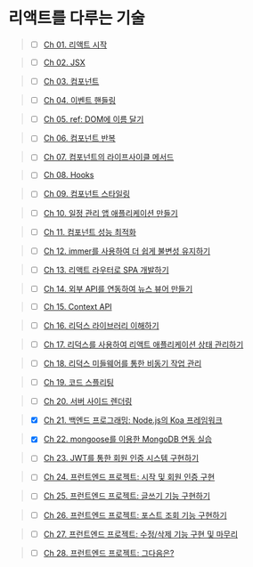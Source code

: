 # 리액트를 다루는 기술

> - [ ] [Ch 01. 리액트 시작](https://github.com/ding-co/react-study-detail/tree/main/ch01)

> - [ ] [Ch 02. JSX](https://github.com/ding-co/react-study-detail/tree/main/ch02)

> - [ ] [Ch 03. 컴포넌트](https://github.com/ding-co/react-study-detail/tree/main/ch03)

> - [ ] [Ch 04. 이벤트 핸들링](https://github.com/ding-co/react-study-detail/tree/main/ch04)

> - [ ] [Ch 05. ref: DOM에 이름 달기](https://github.com/ding-co/react-study-detail/tree/main/ch05)

> - [ ] [Ch 06. 컴포넌트 반복](https://github.com/ding-co/react-study-detail/tree/main/ch06)

> - [ ] [Ch 07. 컴포넌트의 라이프사이클 메서드](https://github.com/ding-co/react-study-detail/tree/main/ch07)

> - [ ] [Ch 08. Hooks](https://github.com/ding-co/react-study-detail/tree/main/ch08)

> - [ ] [Ch 09. 컴포넌트 스타일링](https://github.com/ding-co/react-study-detail/tree/main/ch09)

> - [ ] [Ch 10. 일정 관리 앱 애플리케이션 만들기](https://github.com/ding-co/react-study-detail/tree/main/ch10)

> - [ ] [Ch 11. 컴포넌트 성능 최적화](https://github.com/ding-co/react-study-detail/tree/main/ch11)

> - [ ] [Ch 12. immer를 사용하여 더 쉽게 불변성 유지하기](https://github.com/ding-co/react-study-detail/tree/main/ch12)

> - [ ] [Ch 13. 리액트 라우터로 SPA 개발하기](https://github.com/ding-co/react-study-detail/tree/main/ch13)

> - [ ] [Ch 14. 외부 API를 연동하여 뉴스 뷰어 만들기](https://github.com/ding-co/react-study-detail/tree/main/ch14)

> - [ ] [Ch 15. Context API](https://github.com/ding-co/react-study-detail/tree/main/ch15)

> - [ ] [Ch 16. 리덕스 라이브러리 이해하기](https://github.com/ding-co/react-study-detail/tree/main/ch16)

> - [ ] [Ch 17. 리덕스를 사용하여 리액트 애플리케이션 상태 관리하기](https://github.com/ding-co/react-study-detail/tree/main/ch17)

> - [ ] [Ch 18. 리덕스 미들웨어를 통한 비동기 작업 관리](https://github.com/ding-co/react-study-detail/tree/main/ch18)

> - [ ] [Ch 19. 코드 스플리팅](https://github.com/ding-co/react-study-detail/tree/main/ch19)

> - [ ] [Ch 20. 서버 사이드 렌더링](https://github.com/ding-co/react-study-detail/tree/main/ch20)

> - [x] [Ch 21. 백엔드 프로그래밍: Node.js의 Koa 프레임워크](https://github.com/ding-co/react-study-detail/tree/main/ch21)

> - [x] [Ch 22. mongoose를 이용한 MongoDB 연동 실습](https://github.com/ding-co/react-study-detail/tree/main/ch22)

> - [ ] [Ch 23. JWT를 통한 회원 인증 시스템 구현하기](https://github.com/ding-co/react-study-detail/tree/main/ch23)

> - [ ] [Ch 24. 프런트엔드 프로젝트: 시작 및 회원 인증 구현](https://github.com/ding-co/react-study-detail/tree/main/ch24)

> - [ ] [Ch 25. 프런트엔드 프로젝트: 글쓰기 기능 구현하기](https://github.com/ding-co/react-study-detail/tree/main/ch25)

> - [ ] [Ch 26. 프런트엔드 프로젝트: 포스트 조회 기능 구현하기](https://github.com/ding-co/react-study-detail/tree/main/ch26)

> - [ ] [Ch 27. 프런트엔드 프로젝트: 수정/삭제 기능 구현 및 마무리](https://github.com/ding-co/react-study-detail/tree/main/ch27)

> - [ ] [Ch 28. 프런트엔드 프로젝트: 그다음은?](https://github.com/ding-co/react-study-detail/tree/main/ch28)
